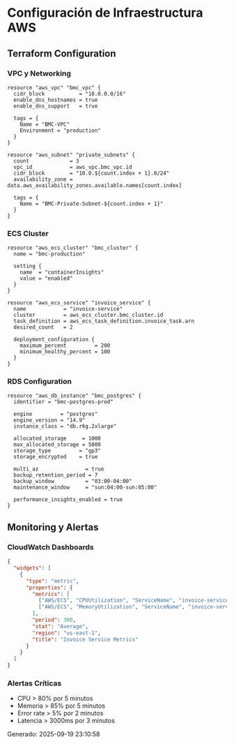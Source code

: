 # Configuración de Infraestructura AWS

## Terraform Configuration

### VPC y Networking
```hcl
resource "aws_vpc" "bmc_vpc" {
  cidr_block           = "10.0.0.0/16"
  enable_dns_hostnames = true
  enable_dns_support   = true
  
  tags = {
    Name = "BMC-VPC"
    Environment = "production"
  }
}

resource "aws_subnet" "private_subnets" {
  count             = 3
  vpc_id            = aws_vpc.bmc_vpc.id
  cidr_block        = "10.0.${count.index + 1}.0/24"
  availability_zone = data.aws_availability_zones.available.names[count.index]
  
  tags = {
    Name = "BMC-Private-Subnet-${count.index + 1}"
  }
}
```

### ECS Cluster
```hcl
resource "aws_ecs_cluster" "bmc_cluster" {
  name = "bmc-production"
  
  setting {
    name  = "containerInsights"
    value = "enabled"
  }
}

resource "aws_ecs_service" "invoice_service" {
  name            = "invoice-service"
  cluster         = aws_ecs_cluster.bmc_cluster.id
  task_definition = aws_ecs_task_definition.invoice_task.arn
  desired_count   = 2
  
  deployment_configuration {
    maximum_percent         = 200
    minimum_healthy_percent = 100
  }
}
```

### RDS Configuration
```hcl
resource "aws_db_instance" "bmc_postgres" {
  identifier = "bmc-postgres-prod"
  
  engine         = "postgres"
  engine_version = "14.9"
  instance_class = "db.r6g.2xlarge"
  
  allocated_storage     = 1000
  max_allocated_storage = 5000
  storage_type         = "gp3"
  storage_encrypted    = true
  
  multi_az               = true
  backup_retention_period = 7
  backup_window          = "03:00-04:00"
  maintenance_window     = "sun:04:00-sun:05:00"
  
  performance_insights_enabled = true
}
```

## Monitoring y Alertas

### CloudWatch Dashboards
```json
{
  "widgets": [
    {
      "type": "metric",
      "properties": {
        "metrics": [
          ["AWS/ECS", "CPUUtilization", "ServiceName", "invoice-service"],
          ["AWS/ECS", "MemoryUtilization", "ServiceName", "invoice-service"]
        ],
        "period": 300,
        "stat": "Average",
        "region": "us-east-1",
        "title": "Invoice Service Metrics"
      }
    }
  ]
}
```

### Alertas Críticas
- CPU > 80% por 5 minutos
- Memoria > 85% por 5 minutos  
- Error rate > 5% por 2 minutos
- Latencia > 3000ms por 3 minutos

Generado: 2025-09-19 23:10:58
